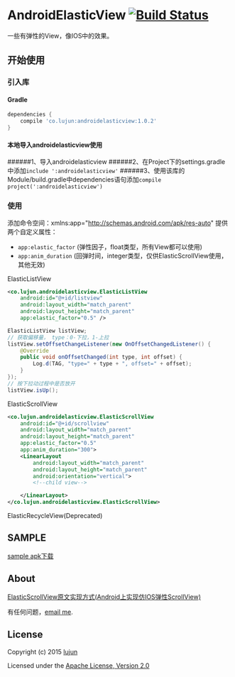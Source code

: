 # AndroidElasticView [![Build Status](https://travis-ci.org/whilu/AndroidElasticView.svg)](https://travis-ci.org/whilu/AndroidElasticView)
一些有弹性的View，像IOS中的效果。

## 开始使用
### 引入库
#### Gradle
```groovy
dependencies {
    compile 'co.lujun:androidelasticview:1.0.2'
}
```

#### 本地导入androidelasticview使用
######1、导入androidelasticview
######2、在Project下的settings.gradle中添加`include ':androidelasticview'`
######3、使用该库的Module/build.gradle中dependencies语句添加`compile project(':androidelasticview')`

### 使用
添加命令空间：xmlns:app="http://schemas.android.com/apk/res-auto"
提供两个自定义属性：
* `app:elastic_factor` (弹性因子，float类型，所有View都可以使用)
* `app:anim_duration` (回弹时间，integer类型，仅供ElasticScrollView使用，其他无效)

ElasticListView
```xml
<co.lujun.androidelasticview.ElasticListView
    android:id="@+id/listview"
    android:layout_width="match_parent"
    android:layout_height="match_parent"
    app:elastic_factor="0.5" />
```
```java
ElasticListView listView;
// 获取偏移量， type：0-下拉，1-上拉
listView.setOffsetChangeListener(new OnOffsetChangedListener() {
    @Override
    public void onOffsetChanged(int type, int offset) {
        Log.d(TAG, "type=" + type + ", offset=" + offset);
    }
});
// 按下拉动过程中是否放开
listView.isUp();
```
ElasticScrollView
```xml
<co.lujun.androidelasticview.ElasticScrollView
    android:id="@+id/scrollview"
    android:layout_width="match_parent"
    android:layout_height="match_parent"
    app:elastic_factor="0.5"
    app:anim_duration="300">
    <LinearLayout
        android:layout_width="match_parent"
        android:layout_height="match_parent"
        android:orientation="vertical">
        <!--child view-->

    </LinearLayout>
</co.lujun.androidelasticview.ElasticScrollView>
```
ElasticRecycleView(Deprecated)

## SAMPLE
[sample apk下载](/sample/sample-release.apk)

## About
[ElasticScrollView原文实现方式(Android上实现仿IOS弹性ScrollView)](http://www.2cto.com/kf/201402/279066.html)

有任何问题，[email me](mailto:lujunat1993@gmail.com).

## License
Copyright (c) 2015 [lujun](http://lujun.co)

Licensed under the [Apache License, Version 2.0](http://www.apache.org/licenses/LICENSE-2.0.html)